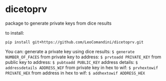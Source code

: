 # dicetoprv
package to generate private keys from dice results

to install:
```
pip install git+https://github.com/LeoComandini/dicetoprv.git
```

You can:
    generate a private key using dice results: `$ generate NUMBER_OF_FACES`
    from private key to address: `$ prvtoadd PRIVATE_KEY`
    from public key to address: `$ pubtoadd PUBLIC_KEY`
    address details: `$ addressdetails ADDRESS_WIF`
    from private key in hex to wif: `$ prvhextowif PRIVATE_HEX`
    from address in hex to wif: `$ addhextowif ADDRESS_HEX`
